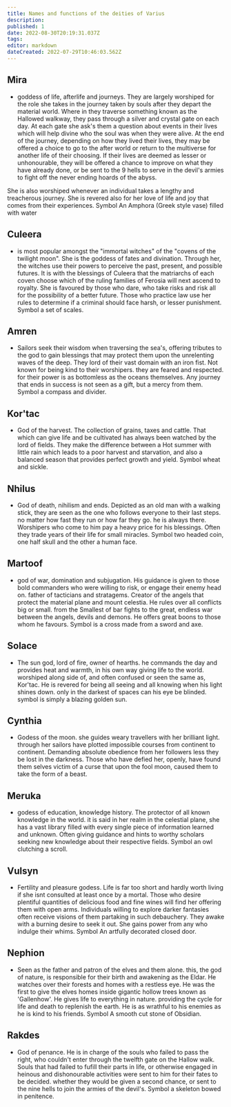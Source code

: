 ```yaml
---
title: Names and functions of the deities of Varius
description: 
published: 1
date: 2022-08-30T20:19:31.037Z
tags: 
editor: markdown
dateCreated: 2022-07-29T10:46:03.562Z
---
```


## Mira 
- goddess of life, afterlife and journeys.  They are largely worshiped for the role she takes in the journey taken by souls after they depart the material world.  Where in they traverse something known as the Hallowed walkway, they pass through a silver and crystal gate on each day.  At each gate she ask's them a question about events in their lives which will help divine who the soul was when they were alive.  At the end of the journey, depending on how they lived their lives, they may be offered a choice to go to the after world or return to the multiverse for another life of their choosing. If their lives are deemed as lesser or unhonourable, they will be offered a chance to improve on what they have already done, or be sent to the 9 hells to serve in the devil's armies to fight off the never ending hoards of the abyss. 

She is also worshiped whenever an individual takes a lengthy and treacherous journey.  She is revered also for her love of life and joy that comes from their experiences.   Symbol An Amphora (Greek style vase) filled with water 

## Culeera 
- is most popular amongst the "immortal witches" of the "covens of the twilight moon".  She is the goddess of fates and divination.  Through her, the witches use their powers to perceive the past, present, and possible futures.  It is with the blessings of Culeera that the matriarchs of each coven choose which of the ruling families of Ferosia will next ascend to royalty.  She is favoured by those who dare, who take risks and risk all for the possibility of a better future.  Those who practice law use her rules to determine if a criminal should face harsh, or lesser punishment.  Symbol a set of scales. 

## Amren 
- Sailors seek their wisdom when traversing the sea's, offering tributes to the god to gain blessings that may protect them upon the unrelenting waves of the deep.  They lord of their vast domain with an iron fist.  Not known for being kind to their worshipers.  they are feared and respected.  for their power is as bottomless as the oceans themselves.  Any journey that ends in success is not seen as a gift, but a mercy from them.  Symbol a compass and divider.

## Kor'tac 
- God of the harvest. The collection of grains, taxes and cattle.  That which can give life and be cultivated has always been watched by the lord of fields.  They make the difference between a Hot summer with little rain which leads to a poor harvest and starvation, and also a balanced season that provides perfect growth and yield. Symbol wheat and sickle.

## Nhilus 
- God of death, nihilism and ends.  Depicted as an old man with a walking stick, they are seen as the one who follows everyone to their last steps.  no matter how fast they run or how far they go.  he is always there.  Worshipers who come to him pay a heavy price for his blessings.  Often they trade years of their life for small miracles.  Symbol two headed coin, one half skull and the other a human face. 

## Martoof 
- god of war, domination and subjugation.  His guidance is given to those bold commanders who were willing to risk, or engage their enemy head on.  father of tacticians and stratagems.  Creator of the angels that protect the material plane and mount celestia.  He rules over all conflicts big or small.  from the Smallest of bar fights to the great, endless war between the angels, devils and demons.  He offers great boons to those whom he favours.  Symbol is a cross made from a sword and axe.

## Solace 
- The sun god, lord of fire, owner of hearths.  he commands the day and provides heat and warmth, in his own way giving life to the world.  worshiped along side of, and often confused or seen the same as, Kor'tac.  He is revered for being all seeing and all knowing when his light shines down.  only in the darkest of spaces can his eye be blinded.  symbol is simply a blazing golden sun. 

## Cynthia 
- Godess of the moon.  she guides weary travellers  with her brilliant light.  through her sailors have plotted impossible courses from continent to continent.  Demanding absolute obedience from her followers less they be lost in the darkness.  Those who have defied her, openly, have found them selves victim of a curse that upon the fool moon, caused them to take the form of a beast. 

## Meruka 
- godess of education, knowledge history.  The protector of all known knowledge in the world.  it is said in her realm in the celestial plane, she has a vast library filled with every single piece of information learned and unknown.  Often giving guidance and hints to worthy scholars seeking new knowledge about their respective fields.  Symbol an owl clutching a scroll. 

## Vulsyn 
- Fertility and pleasure godess.  Life is far too short and hardly worth living if she isnt consulted at least once by a mortal.  Those who desire plentiful quantities of delicious food and fine wines will find her offering them with open arms.  Individuals willing to explore darker fantasies often receive visions of them partaking in such debauchery.  They awake with a burning desire to seek it out.  She gains power from any who indulge their whims.  Symbol An artfully decorated closed door.

## Nephion 
- Seen as the father and patron of the elves and them alone.  this, the god of nature, is responsible for their birth and awakening as the Eldar.  He watches over their forests and homes with a restless eye.  He was the first to give the elves homes inside gigantic hollow trees known as 'Gallenhow'.  He gives life to everything in nature.  providing the cycle for life and death to replenish the earth.  He is as wrathful to his enemies as he is kind to his friends.  Symbol A smooth cut stone of Obsidian. 

## Rakdes 

- God of penance.  He is in charge of the souls who failed to pass the right, who couldn't enter through the twelfth gate on the Hallow walk. Souls that had failed to fufill their parts in life, or otherwise engaged in heinous and dishonourable activities were sent to him for their fates to be decided.  whether they would be given a second chance, or sent to the nine hells to join the armies of the devil's.  Symbol a skeleton bowed in penitence.
